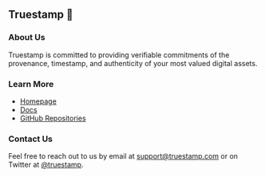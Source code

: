 ## Truestamp 👋


### About Us

Truestamp is committed to providing verifiable commitments of the provenance, timestamp, and authenticity of your most valued digital assets.

### Learn More

* [Homepage](https://www.truestamp.com)
* [Docs](https://docs.truestamp.com)
* [GitHub Repositories](https://github.com/orgs/truestamp/repositories)

### Contact Us

Feel free to reach out to us by email at [support@truestamp.com](mailto:support@truestamp.com) or on Twitter at [@truestamp](https://twitter.com/truestamp).
